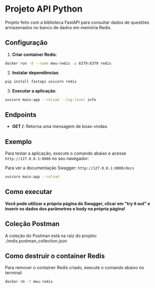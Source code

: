 # Projeto API Python 

Projeto feito com a biblioteca FastAPI para consultar dados de questões armazenados no banco de dados em memória Redis.

## Configuração

1. **Criar container Redis**:
```sh
docker run -d --name meu-redis -p 6379:6379 redis
```

2. **Instalar dependências**:
```sh
pip install fastapi uvicorn redis
```

3. **Executar a aplicação**:
```sh
uvicorn main:app --reload --log-level info
```

## Endpoints

- **GET /**: Retorna uma mensagem de boas-vindas.

## Exemplo

Para testar a aplicação, execute o comando abaixo e acesse `http://127.0.0.1:8000` no seu navegador:

Para ver a documentação Swagger:  `http://127.0.0.1:8000/docs`

```sh
uvicorn main:app --reload
```

## Como executar

**Você pode utilizar a própria página do Swagger, clicar em "try it out" e inserir os dados dos parâmetros e body na própria página!**

## Coleção Postman

A coleção do Postman está na raiz do projeto: ./redis.postman_collection.json

## Como destruir o container Redis

Para remover o container Redis criado, execute o comando abaixo no terminal:

```sh
docker rm -f meu-redis
```
